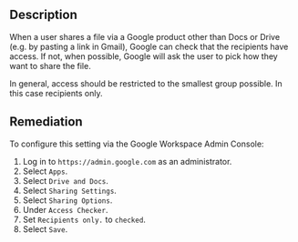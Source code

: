 ## Description

When a user shares a file via a Google product other than Docs or Drive (e.g. by pasting a link in Gmail), Google can check that the recipients have access. If not, when possible, Google will ask the user to pick how they want to share the file.

In general, access should be restricted to the smallest group possible. In this case recipients only.

## Remediation

To configure this setting via the Google Workspace Admin Console:

1. Log in to `https://admin.google.com` as an administrator.
2. Select `Apps`.
3. Select `Drive and Docs`.
4. Select `Sharing Settings`.
5. Select `Sharing Options`.
6. Under `Access Checker`.
7. Set `Recipients only.` to `checked`.
8. Select `Save`.
